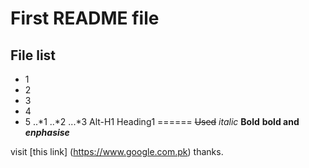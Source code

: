 # First README file

## File list
* 1
* 2
* 3
* 4
* 5
..*1
..*2
...*3
Alt-H1 Heading1
======
~~Used~~ *italic* **Bold** 
**bold and _enphasise_**

visit [this link] (https://www.google.com.pk) thanks.
